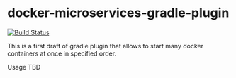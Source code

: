 # docker-microservices-gradle-plugin

[![Build Status](https://travis-ci.org/michalborek/docker-microservices-gradle-plugin.svg)](https://travis-ci.org/michalborek/docker-microservices-gradle-plugin)

This is a first draft of gradle plugin that allows to start many docker containers at once in specified order.

Usage TBD
